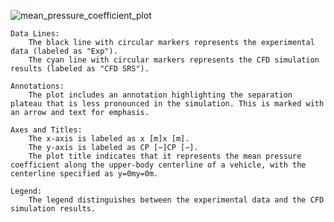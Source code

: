 ![mean_pressure_coefficient_plot](https://github.com/djeada/Computational-Fluid-Dynamics-CFD-Resources/assets/37275728/04e46497-3f78-40ab-a9ee-4acc15e61cf2)

    Data Lines:
        The black line with circular markers represents the experimental data (labeled as "Exp").
        The cyan line with circular markers represents the CFD simulation results (labeled as "CFD SRS").

    Annotations:
        The plot includes an annotation highlighting the separation plateau that is less pronounced in the simulation. This is marked with an arrow and text for emphasis.

    Axes and Titles:
        The x-axis is labeled as x [m]x [m].
        The y-axis is labeled as CP [−]CP​ [−].
        The plot title indicates that it represents the mean pressure coefficient along the upper-body centerline of a vehicle, with the centerline specified as y=0my=0m.

    Legend:
        The legend distinguishes between the experimental data and the CFD simulation results.
        
